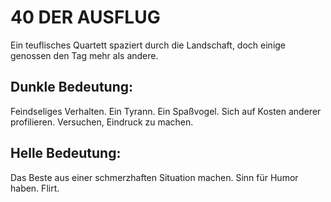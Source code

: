 # 40 DER AUSFLUG
Ein teuflisches Quartett spaziert durch die Landschaft, 
doch einige genossen den Tag mehr als andere. 
## Dunkle Bedeutung:
Feindseliges Verhalten. Ein Tyrann. Ein Spaßvogel. 
Sich auf Kosten anderer profilieren. Versuchen, 
Eindruck zu machen.
## Helle Bedeutung:
Das Beste aus einer schmerzhaften Situation machen. 
Sinn für Humor haben. Flirt.
